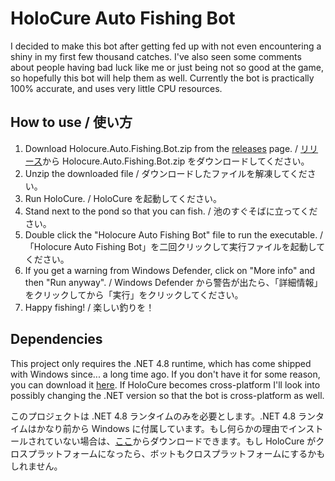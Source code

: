 # HoloCure Auto Fishing Bot

I decided to make this bot after getting fed up with not even encountering a shiny in my first few thousand catches.
I've also seen some comments about people having bad luck like me or just being not so good at the game, so hopefully this bot will help them as well.
Currently the bot is practically 100% accurate, and uses very little CPU resources.

## How to use / 使い方

1. Download Holocure.Auto.Fishing.Bot.zip from the [releases](https://github.com/Zemogus/Holocure-Auto-Fishing-Bot/releases/latest) page. / [リリース](https://github.com/Zemogus/Holocure-Auto-Fishing-Bot/releases/latest)から Holocure.Auto.Fishing.Bot.zip をダウンロードしてください。
2. Unzip the downloaded file / ダウンロードしたファイルを解凍してください。
3. Run HoloCure. / HoloCure を起動してください。
4. Stand next to the pond so that you can fish. / 池のすぐそばに立ってください。
5. Double click the "Holocure Auto Fishing Bot" file to run the executable. / 「Holocure Auto Fishing Bot」を二回クリックして実行ファイルを起動してください。
7. If you get a warning from Windows Defender, click on "More info" and then "Run anyway". / Windows Defender から警告が出たら、「詳細情報」をクリックしてから「実行」をクリックしてください。
8. Happy fishing! / 楽しい釣りを！

## Dependencies

This project only requires the .NET 4.8 runtime, which has come shipped with Windows since... a long time ago. If you don't have it for some reason, you can download it [here](https://dotnet.microsoft.com/en-us/download/dotnet-framework/thank-you/net48-web-installer). If HoloCure becomes cross-platform I'll look into possibly changing the .NET version so that the bot is cross-platform as well.

このプロジェクトは .NET 4.8 ランタイムのみを必要とします。.NET 4.8 ランタイムはかなり前から Windows に付属しています。もし何らかの理由でインストールされていない場合は、[ここ](https://dotnet.microsoft.com/ja-jp/download/dotnet-framework/thank-you/net48-web-installer)からダウンロードできます。もし HoloCure がクロスプラットフォームになったら、ボットもクロスプラットフォームにするかもしれません。
